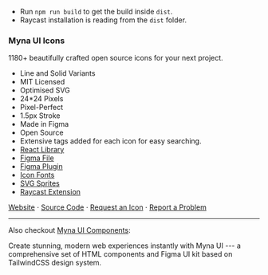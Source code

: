 - Run `npm run build` to get the build inside `dist`.
- Raycast installation is reading from the `dist` folder.

### Myna UI Icons

1180+ beautifully crafted open source icons for your next project.

- Line and Solid Variants
- MIT Licensed
- Optimised SVG
- 24\*24 Pixels
- Pixel-Perfect
- 1.5px Stroke
- Made in Figma
- Open Source
- Extensive tags added for each icon for easy searching.
- [React Library](https://www.npmjs.com/package/@mynaui/icons-react)
- [Figma File](https://www.figma.com/community/file/1294009455322332728/mynaui-icons-free-open-source-icons)
- [Figma Plugin](https://www.figma.com/community/plugin/1292042223534822879/mynaui-icons-free-open-source-icons)
- [Icon Fonts](https://www.npmjs.com/package/@mynaui/icons)
- [SVG Sprites](https://www.npmjs.com/package/@mynaui/icons)
- [Raycast Extension](https://www.raycast.com/praveenjuge/mynaui-icons)

[Website](https://mynaui.com/icons) ⋅ [Source Code](https://github.com/praveenjuge/mynaui-icons/) ⋅ [Request an Icon](https://github.com/praveenjuge/mynaui-icons/issues) ⋅ [Report a Problem](https://github.com/praveenjuge/mynaui-icons/issues)

---

Also checkout [Myna UI Components](https://mynaui.com/):

Create stunning, modern web experiences instantly with Myna UI --- a comprehensive set of HTML components and Figma UI kit based on TailwindCSS design system.
